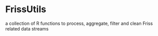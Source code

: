 # FrissUtils
a collection of R functions to process, aggregate, filter and clean Friss related data streams
